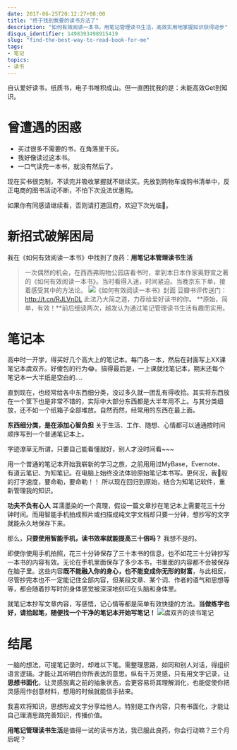 ```yaml
---
date: 2017-06-25T20:12:27+08:00
title: "终于找到我要的读书方法了"
description: "如何有效阅读一本书，用笔记管理读书生活，高效实用地掌握知识获得进步"
disqus_identifier: 1498393498915419
slug: "find-the-best-way-to-read-book-for-me" 
tags: 
- 笔记
topics:
- 读书
---
```


自认爱好读书，纸质书，电子书堆积成山。但一直困扰我的是：未能高效Get到知识。

# 曾遭遇的困惑

+ 买过很多不需要的书，在角落里干灰。
+ 我好像读过这本书。
+ 一口气读完一本书，就没有然后了。

现在买书很克制，不读完并吸收掌握就不继续买。先放到购物车或购书清单中，反正电商的图书活动不断，不怕下次没法优惠购。

如果你有同感请继续看，否则请打道回府，欢迎下次光临🙈。

# 新招式破解困局
我在《如何有效阅读一本书》中找到了良药：**用笔记本管理读书生活**
>  一次偶然的机会，在西西弗购物公园店看书时，拿到本日本作家奥野宣之著的《如何有效阅读一本书》。当时看得入迷，时间紧迫。当晚京东下单，接着感受其中的方法论。
![《如何有效阅读一本书》封面](https://static.yushuangqi.com/blog/2017/c5286456-8563-4a64-9626-bacbf9180d48.png)
>  豆瓣书评传送门：http://t.cn/RJLVnDL
此法乃大简之道，力荐给爱好读书的你。 **原始，简单，有效！**前后细读两次，越发认为通过笔记管理读书生活有趣而实用。


# 笔记本
高中时一开学，得买好几个高大上的笔记本。每门各一本，然后在封面写上XX课笔记本虞双齐。好傻包的行为😂。搞得最后是，一上课就找笔记本，期末还每个笔记本一大半纸是空白的.... 

直到现在，也经常给各中东西细分类，没过多久就一团乱有得收拾。其实将东西放在一个筐下也是非常不错的，实际中大部分东西都是大半年用不上。与其分类细放，还不如一个纸箱子全部堆放。自然而然，经常用的东西在最上面。

**东西细分类，是在添加心智负担** 关于生活、工作、随想、心情都可以通通按时间顺序写到一个普通笔记本上。

字迹潦草无所谓，只要自己能看懂就好，别人才没时间看~~~


用一个普通的笔记本开始我崭新的学习之旅，之前用用过MyBase，Evernote、有道云笔记、为知笔记。在电脑上始终没法体验原始笔记本书写。更何况，我🐢般的打字速度，要命勒，要命勒！！ 所以现在回归到原始，结合为知笔记软件，重新管理我的知识。

**功夫不负有心人** 耳濡墨染的一个真理，假设一篇文章抄在笔记本上需要花三十分钟时间。而用智能手机拍成照片或扫描成纯文字文档却只要一分钟，想抄写的文字就能永久地保存下来。
  
那么，**只要使用智能手机，读书效率就能提高三十倍吗？** 我想不是的。

即使你使用手机拍照，花三十分钟保存了三十本书的信息，也不如花三十分钟抄写一本书的内容有效。无论在手机里面保存了多少本书，书里面的内容都不会被保存在脑子里。这些内容**既不能融入你的身心，也不能变成你无形的财富**，与此相反，尽管抄完本也不一定能记住全部内容，但某段文章、某个词、作者的语气和思想等等，都会随着抄写时的身体感觉被深深地刻印在头脑和身体里。

就笔记本抄写文章内容，写感悟，记心情等都是简单有效快捷的方法。**当做练字也好，请拾起笔，随便找一个干净的笔记本开始写笔记！**
![虞双齐的读书笔记](https://static.yushuangqi.com/blog/2017/9577af2e-7de4-4a56-bf79-9e16e8c2634b.JPG)

# 结尾
一脑的想法，可提笔记录时，却难以下笔。需整理思路，如同和别人对话，得组织语言逻辑。才能让其听明白你所表达的意思。纵有千万灵感，只有用文字记录，让**思想书面化**，让灵感脱离之前的抽象状态，会更容易将其理解消化，也能促使你把灵感用作创意材料，想用的时候就能信手拈来。

我喜欢将知识，思想形成文字分享给他人。特别是工作内容，只有书面化，才能让自己理清思路完善知识，传播价值。

**用笔记管理读书生活**是值得一试的读书方法，我已服此良药，你会行动嘛？三个月后呢？






